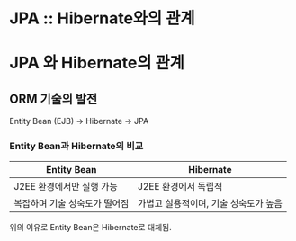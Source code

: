 # JPA :: Hibernate와의 관계

# JPA 와 Hibernate의 관계

## ORM 기술의 발전

Entity Bean (EJB) → Hibernate → JPA

### Entity Bean과 Hibernate의 비교

| Entity Bean | Hibernate |
| --- | --- |
| J2EE 환경에서만 실행 가능 | J2EE 환경에서 독립적 |
| 복잡하며 기술 성숙도가 떨어짐 | 가볍고 실용적이며, 기술 성숙도가 높음 |

위의 이유로 Entity Bean은 Hibernate로 대체됨.
